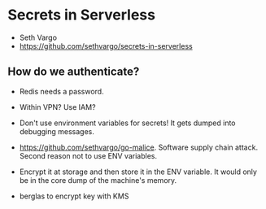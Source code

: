 # Secrets in Serverless
* Seth Vargo
* https://github.com/sethvargo/secrets-in-serverless

## How do we authenticate?
* Redis needs a password.
* Within VPN? Use IAM?
* Don't use environment variables for secrets! It gets dumped into debugging messages.
* https://github.com/sethvargo/go-malice. Software supply chain attack. Second reason not to use ENV variables.

* Encrypt it at storage and then store it in the ENV variable. It would only be in the core dump of the machine's memory.
* berglas to encrypt key with KMS
